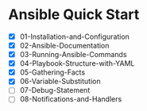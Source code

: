 # Ansible Quick Start

- [x] 01-Installation-and-Configuration
- [x] 02-Ansible-Documentation
- [x] 03-Running-Ansible-Commands
- [x] 04-Playbook-Structure-with-YAML
- [x] 05-Gathering-Facts
- [x] 06-Variable-Substitution
- [ ] 07-Debug-Statement
- [ ] 08-Notifications-and-Handlers
